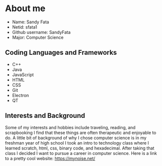 # About me
* Name: Sandy Fata
* Netid: sfata1
* Github username: SandyFata
* Major: Computer Science

## Coding Languages and Frameworks
* C++
* Java
* JavaScript
* HTML
* CSS
* Git
* Electron
* QT

## Interests and Background
Some of my interests and hobbies include traveling, reading, and scrapbooking I find that these things are often therapeutic and enjoyable to do.
A little bit of background of why I chose computer science is in my freshman year of high school I took an intro to technology class where I learned scratch, html, css, binary code, and hexadecimal. After taking that class I decided I want to pursue a career in computer science.
Here is a link to a pretty cool website: https://mynoise.net/